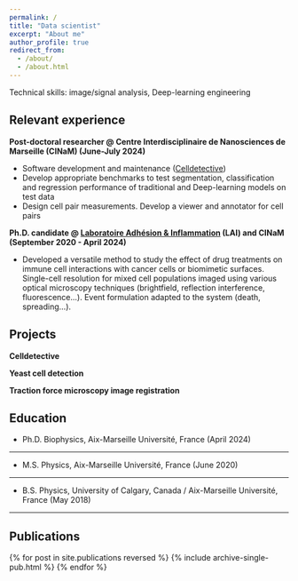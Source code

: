 ```yaml
---
permalink: /
title: "Data scientist"
excerpt: "About me"
author_profile: true
redirect_from: 
  - /about/
  - /about.html
---
```


Technical skills: image/signal analysis, Deep-learning engineering

## Relevant experience

<strong>Post-doctoral researcher @ Centre Interdisciplinaire de Nanosciences de Marseille (CINaM) (June-July 2024)</strong>

* Software development and maintenance ([Celldetective](https://github.com/remyeltorro/celldetective))
* Develop appropriate benchmarks to test segmentation, classification and regression performance of traditional and Deep-learning models on test data
* Design cell pair measurements. Develop a viewer and annotator for cell pairs
 
<strong>Ph.D. candidate @ <a href="https://labadhesioninflammation.org/">Laboratoire Adhésion & Inflammation</a> (LAI) and CINaM (September 2020 - April 2024)</strong>

* Developed a versatile method to study the effect of drug treatments on immune cell interactions with cancer cells or biomimetic surfaces. Single-cell resolution for mixed cell populations imaged using various optical microscopy techniques (brightfield, reflection interference, fluorescence...). Event formulation adapted to the system (death, spreading...).

  
## Projects

<strong>Celldetective</strong>

<strong>Yeast cell detection</strong>

<strong>Traction force microscopy image registration</strong>


## Education


* Ph.D. Biophysics, Aix-Marseille Université, France (April 2024)

---

* M.S. Physics, Aix-Marseille Université, France (June 2020)

---

* B.S. Physics, University of Calgary, Canada / Aix-Marseille Université, France (May 2018)

---

## Publications

<style style="text/css">
  	.hoverTable{
		width:100%; 
		border-collapse:collapse; 
		border: 0px;
	}
	.hoverTable td{ 
		padding:7px; border:#4e95f4 0px solid;
	}
	/* Define the default color for all the table rows */
	.hoverTable tr{
		background: #ffffff;
	}
	/* Define the hover highlight color for the table row */
    .hoverTable tr:hover {
          background-color: #f7f7f7;
    }
</style>

<table class="hoverTable">
  <col style="width:70%">
  <col style="width:30%">
  {% for post in site.publications reversed %}
    {% include archive-single-pub.html %}
  {% endfor %}
</table>
